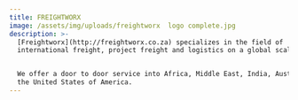 ```yaml
---
title: FREIGHTWORX
image: /assets/img/uploads/freightworx  logo complete.jpg
description: >-
  [Freightworx](http://freightworx.co.za) specializes in the field of
  international freight, project freight and logistics on a global scale.


  We offer a door to door service into Africa, Middle East, India, Australia and
  the United States of America.
---
```



